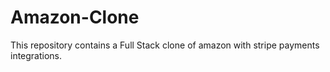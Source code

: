 # Amazon-Clone
This repository contains a Full Stack clone of amazon with stripe payments integrations.
